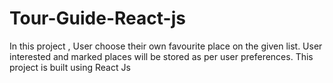 # Tour-Guide-React-js
In this project , User choose their own favourite place on the given list. User interested and marked places will be stored as per user preferences. This project is built using React Js
